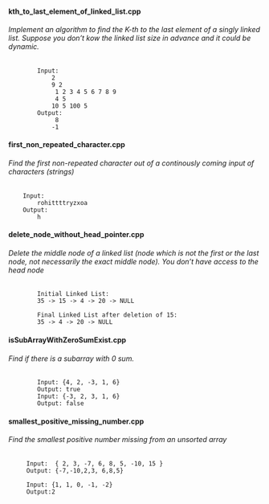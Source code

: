  #### kth_to_last_element_of_linked_list.cpp
 ######  Implement an algorithm to find the K-th to the last element of a singly linked list. Suppose you don’t kow the linked list size in advance and it could be dynamic.
 
            Input:
                2
                9 2
                 1 2 3 4 5 6 7 8 9
                 4 5
                10 5 100 5
            Output:
                 8
                -1

#### first_non_repeated_character.cpp
###### Find the first non-repeated character out of a continously coming input of characters   (strings)
        Input:
            rohittttryzxoa
        Output:
            h


#### delete_node_without_head_pointer.cpp
###### Delete the middle node of a linked list (node which is not the first or the last node, not necessarily the exact middle node).  You don’t have access to the head node

            Initial Linked List: 
            35 -> 15 -> 4 -> 20 -> NULL
            
            Final Linked List after deletion of 15:
            35 -> 4 -> 20 -> NULL

#### isSubArrayWithZeroSumExist.cpp
######  Find if there is a subarray with 0 sum.
            Input: {4, 2, -3, 1, 6}
            Output: true 
            Input: {-3, 2, 3, 1, 6}
            Output: false
            
#### smallest_positive_missing_number.cpp
###### Find the smallest positive number missing from an unsorted array

         Input:  { 2, 3, -7, 6, 8, 5, -10, 15 }
         Output: {-7,-10,2,3, 6,8,5}
        
         Input: {1, 1, 0, -1, -2}
         Output:2 


